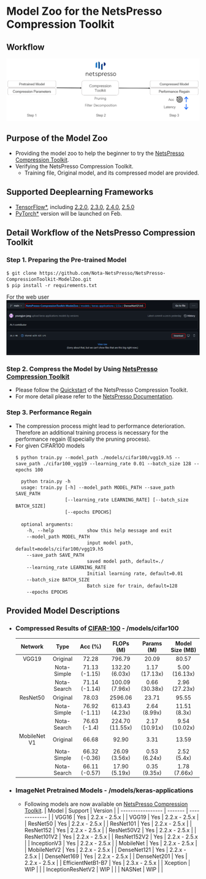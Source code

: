 
# Model Zoo for the NetsPresso Compression Toolkit

## Workflow

  <p align="center">
    <img src="/imgs/overall_workflow.png" alt="Workflow">
  </p>

## Purpose of the Model Zoo

* Providing the model zoo to help the beginner to try the [NetsPresso Compression Toolkit](https://compression.netspresso.ai/).
* Verifying the NetsPresso Compression Toolkit.
  * Training file, Original model, and its compressed model are provided.


## Supported Deeplearning Frameworks

* [TensorFlow\*](https://github.com/Intel-tensorflow/tensorflow), including [2.2.0](https://github.com/Intel-tensorflow/tensorflow/tree/v2.2.0), [2.3.0](https://github.com/Intel-tensorflow/tensorflow/tree/v2.3.0), [2.4.0](https://github.com/Intel-tensorflow/tensorflow/tree/v2.4.0), [2.5.0](https://github.com/Intel-tensorflow/tensorflow/tree/v2.5.0)
* [PyTorch\*](https://pytorch.org/) version will be launched on Feb.


## Detail Workflow of the NetsPresso Compression Toolkit

### Step 1. Preparing the Pre-trained Model
  ```shell
  $ git clone https://github.com/Nota-NetsPresso/NetsPresso-CompressionToolkit-ModelZoo.git
  $ pip install -r requirements.txt
  ```

  For the web user
  <a target="_blank" href="/imgs/web_user_1.png">
    <img src="/imgs/web_user_1.png" alt="web_user">
  </a>

### Step 2. Compress the Model by Using [NetsPresso Compression Toolkit](https://compression.netspresso.ai/)

  * Please follow the [Quickstart](https://docs.netspresso.ai/docs/step1-upload-model) of the NetsPresso Compression Toolkit.
  * For more detail please refer to the [NetsPresso Documentation](https://docs.netspresso.ai/docs).


### Step 3. Performance Regain
  * The compression process might lead to performance deterioration. Therefore an additional training process is necessary for the performance regain (Especially the pruning process).
  * For given CIFAR100 models
    ```shell
    $ python train.py --model_path ./models/cifar100/vgg19.h5 --save_path ./cifar100_vgg19 --learning_rate 0.01 --batch_size 128 --epochs 100
    ```
    ```
      python train.py -h
      usage: train.py [-h] --model_path MODEL_PATH --save_path SAVE_PATH
                      [--learning_rate LEARNING_RATE] [--batch_size BATCH_SIZE]
                      [--epochs EPOCHS]

      optional arguments:
        -h, --help            show this help message and exit
        --model_path MODEL_PATH
                              input model path, default=models/cifar100/vgg19.h5
        --save_path SAVE_PATH
                              saved model path, default=./
        --learning_rate LEARNING_RATE
                              Initial learning rate, default=0.01
        --batch_size BATCH_SIZE
                              Batch size for train, default=128
        --epochs EPOCHS       
    ```

## Provided Model Descriptions

* ### Compressed Results of [CIFAR-100](https://www.cs.toronto.edu/~kriz/cifar.html) - /models/cifar100

  |    Network   |     Type    |    Acc (%)    |    FLOPs (M)    |   Params (M)  | Model Size (MB) |
  |:------------:|:-----------:|:-------------:|:---------------:|:-------------:|:---------------:|
  |     VGG19    |   Original  |     72.28     |      796.79     |     20.09     |      80.57      |
  |              | Nota-Simple | 71.13 (-1.15) |  132.20 (6.03x) | 1.17 (17.13x) |  5.00 (16.13x)  |
  |              | Nota-Search | 71.14 (-1.14) |  100.09 (7.96x) | 0.66 (30.38x) |  2.96 (27.23x)  |
  |   ResNet50   |   Original  |     78.03     |     2596.06     |     23.71     |      95.55      |
  |              | Nota-Simple | 76.92 (-1.11) |  613.43 (4.23x) |  2.64 (8.99x) |   11.51 (8.3x)  |
  |              | Nota-Search |  76.63 (-1.4) | 224.70 (11.55x) | 2.17 (10.91x) |  9.54 (10.02x)  |
  | MobileNet V1 |   Original  |     66.68     |      92.90      |      3.31     |      13.59      |
  |              | Nota-Simple | 66.32 (-0.36) |  26.09 (3.56x)  |  0.53 (6.24x) |   2.52 (5.4x)   |
  |              | Nota-Search | 66.11 (-0.57) |  17.90 (5.19x)  |  0.35 (9.35x) |   1.78 (7.66x)  |

* ### ImageNet Pretrained Models - /models/keras-applications
  * Following models are now available on [NetsPresso Compression Toolkit](https://compression.netspresso.ai/).
    | Model             | Support | Version       |
    | ----------------- | ------- | ------------- |
    | VGG16             | Yes     | 2.2.x - 2.5.x |
    | VGG19             | Yes     | 2.2.x - 2.5.x |
    | ResNet50          | Yes     | 2.2.x - 2.5.x |
    | ResNet101         | Yes     | 2.2.x - 2.5.x |
    | ResNet152         | Yes     | 2.2.x - 2.5.x |
    | ResNet50V2        | Yes     | 2.2.x - 2.5.x |
    | ResNet101V2       | Yes     | 2.2.x - 2.5.x |
    | ResNet152V2       | Yes     | 2.2.x - 2.5.x |
    | InceptionV3       | Yes     | 2.2.x - 2.5.x |
    | MobileNet         | Yes     | 2.2.x - 2.5.x |
    | MobileNetV2       | Yes     | 2.2.x - 2.5.x |
    | DenseNet121       | Yes     | 2.2.x - 2.5.x |
    | DenseNet169       | Yes     | 2.2.x - 2.5.x |
    | DenseNet201       | Yes     | 2.2.x - 2.5.x |
    | EfficientNetB1-B7 | Yes     | 2.3.x - 2.5.x |
    | Xception          | WIP     |               |
    | InceptionResNetV2 | WIP     |               |
    | NASNet            | WIP     |               |
